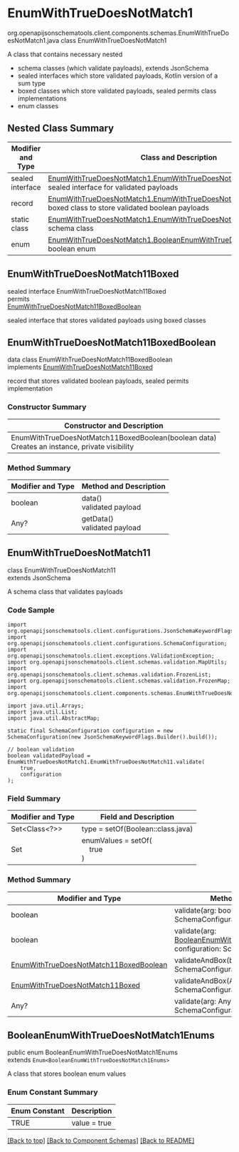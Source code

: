 # EnumWithTrueDoesNotMatch1
org.openapijsonschematools.client.components.schemas.EnumWithTrueDoesNotMatch1.java
class EnumWithTrueDoesNotMatch1<br>

A class that contains necessary nested
- schema classes (which validate payloads), extends JsonSchema
- sealed interfaces which store validated payloads, Kotlin version of a sum type
- boxed classes which store validated payloads, sealed permits class implementations
- enum classes

## Nested Class Summary
| Modifier and Type | Class and Description |
| ----------------- | ---------------------- |
| sealed interface | [EnumWithTrueDoesNotMatch1.EnumWithTrueDoesNotMatch11Boxed](#enumwithtruedoesnotmatch11boxed)<br> sealed interface for validated payloads |
| record | [EnumWithTrueDoesNotMatch1.EnumWithTrueDoesNotMatch11BoxedBoolean](#enumwithtruedoesnotmatch11boxedboolean)<br> boxed class to store validated boolean payloads |
| static class | [EnumWithTrueDoesNotMatch1.EnumWithTrueDoesNotMatch11](#enumwithtruedoesnotmatch11)<br> schema class |
| enum | [EnumWithTrueDoesNotMatch1.BooleanEnumWithTrueDoesNotMatch1Enums](#booleanenumwithtruedoesnotmatch1enums)<br>boolean enum |

## EnumWithTrueDoesNotMatch11Boxed
sealed interface EnumWithTrueDoesNotMatch11Boxed<br>
permits<br>
[EnumWithTrueDoesNotMatch11BoxedBoolean](#enumwithtruedoesnotmatch11boxedboolean)

sealed interface that stores validated payloads using boxed classes

## EnumWithTrueDoesNotMatch11BoxedBoolean
data class EnumWithTrueDoesNotMatch11BoxedBoolean<br>
implements [EnumWithTrueDoesNotMatch11Boxed](#enumwithtruedoesnotmatch11boxed)

record that stores validated boolean payloads, sealed permits implementation

### Constructor Summary
| Constructor and Description |
| --------------------------- |
| EnumWithTrueDoesNotMatch11BoxedBoolean(boolean data)<br>Creates an instance, private visibility |

### Method Summary
| Modifier and Type | Method and Description |
| ----------------- | ---------------------- |
| boolean | data()<br>validated payload |
| Any? | getData()<br>validated payload |

## EnumWithTrueDoesNotMatch11
class EnumWithTrueDoesNotMatch11<br>
extends JsonSchema

A schema class that validates payloads

### Code Sample
```
import org.openapijsonschematools.client.configurations.JsonSchemaKeywordFlags;
import org.openapijsonschematools.client.configurations.SchemaConfiguration;
import org.openapijsonschematools.client.exceptions.ValidationException;
import org.openapijsonschematools.client.schemas.validation.MapUtils;
import org.openapijsonschematools.client.schemas.validation.FrozenList;
import org.openapijsonschematools.client.schemas.validation.FrozenMap;
import org.openapijsonschematools.client.components.schemas.EnumWithTrueDoesNotMatch1;

import java.util.Arrays;
import java.util.List;
import java.util.AbstractMap;

static final SchemaConfiguration configuration = new SchemaConfiguration(new JsonSchemaKeywordFlags.Builder().build());

// boolean validation
boolean validatedPayload = EnumWithTrueDoesNotMatch1.EnumWithTrueDoesNotMatch11.validate(
    true,
    configuration
);
```

### Field Summary
| Modifier and Type | Field and Description |
| ----------------- | ---------------------- |
| Set<Class<?>> | type = setOf(Boolean::class.java) |
| Set<Any> | enumValues = setOf(<br>&nbsp;&nbsp;&nbsp;&nbsp;true<br>)<br> |

### Method Summary
| Modifier and Type | Method and Description |
| ----------------- | ---------------------- |
| boolean | validate(arg: boolean, configuration: SchemaConfiguration) |
| boolean | validate(arg: [BooleanEnumWithTrueDoesNotMatch1Enums](#booleanenumwithtruedoesnotmatch1enums), configuration: SchemaConfiguration) |
| [EnumWithTrueDoesNotMatch11BoxedBoolean](#enumwithtruedoesnotmatch11boxedboolean) | validateAndBox(boolean, configuration: SchemaConfiguration) |
| [EnumWithTrueDoesNotMatch11Boxed](#enumwithtruedoesnotmatch11boxed) | validateAndBox(Any?, configuration: SchemaConfiguration) |
| Any? | validate(arg: Any?, configuration: SchemaConfiguration) |

## BooleanEnumWithTrueDoesNotMatch1Enums
public enum BooleanEnumWithTrueDoesNotMatch1Enums<br>
extends `Enum<BooleanEnumWithTrueDoesNotMatch1Enums>`

A class that stores boolean enum values

### Enum Constant Summary
| Enum Constant | Description |
| ------------- | ----------- |
| TRUE | value = true |

[[Back to top]](#top) [[Back to Component Schemas]](../../../README.md#Component-Schemas) [[Back to README]](../../../README.md)
